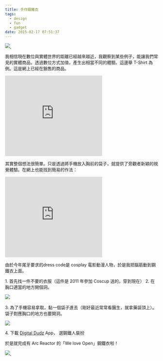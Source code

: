 ```yaml
---
title: 手作鋼鐵衣
tags:
  - design
  - fun
  - gadget
date: 2015-02-17 07:51:37
---
```


[![](http://3.bp.blogspot.com/-6nr9x4l3BWs/VOLvA7CAWVI/AAAAAAAAD2I/FG0lMbVPXns/s1600/2015-02-13%2B17.40.34.jpg)&nbsp;](http://3.bp.blogspot.com/-6nr9x4l3BWs/VOLvA7CAWVI/AAAAAAAAD2I/FG0lMbVPXns/s1600/2015-02-13%2B17.40.34.jpg)

我相信現在數位與實體世界的距離已經越來越近，我觀察到某些例子，能讓我們常見的實體商品，透過數位方式加值，產生出相當不同的體驗。這邊舉 T-Shirt 為例。這是網上已經在銷售的商品。

<iframe width="320" height="266" class="YOUTUBE-iframe-video" data-thumbnail-src="https://ytimg.googleusercontent.com/vi/PI_GSXXGh1I/0.jpg" src="http://www.youtube.com/embed/PI_GSXXGh1I?feature=player_embedded" frameborder="0" allowfullscreen></iframe>

其實整個想法很簡單。只是透過將手機放入胸前的袋子，就提供了旁觀者新穎的視覺體驗。在網上也能找到簡易的作法：

<iframe width="320" height="266" class="YOUTUBE-iframe-video" data-thumbnail-src="https://ytimg.googleusercontent.com/vi/0EuVSiJP5hY/0.jpg" src="http://www.youtube.com/embed/0EuVSiJP5hY?feature=player_embedded" frameborder="0" allowfullscreen></iframe>


由於今年尾牙要求的dress code是 cosplay 電影動漫人物，於是我把腦筋動到鋼鐵衣上面。

1\. 首先找一件不要的衣服（這件是 2011 年參加 Coscup 送的，穿到現在） 
2\. 在胸口適當的地方開個洞。

[![](http://4.bp.blogspot.com/-j9rieG8qJAI/VOLvWMYh7JI/AAAAAAAAD2g/H9DZhflwQYs/s1600/2015-02-13%2B17.41.49.jpg)](http://4.bp.blogspot.com/-j9rieG8qJAI/VOLvWMYh7JI/AAAAAAAAD2g/H9DZhflwQYs/s1600/2015-02-13%2B17.41.49.jpg)&nbsp;

3\. 為了手機容易拿取，黏一個袋子進去（剛好最近常常看醫生，就拿藥袋頂上）。袋子對應胸口的地方也要開洞。

[![](http://4.bp.blogspot.com/-Heoe8eYsuEs/VOLvHBDEwGI/AAAAAAAAD2Q/XATaPS8ap80/s1600/2015-02-13%2B17.40.52.jpg)](http://4.bp.blogspot.com/-Heoe8eYsuEs/VOLvHBDEwGI/AAAAAAAAD2Q/XATaPS8ap80/s1600/2015-02-13%2B17.40.52.jpg)

4\. 下載 [Digital Dudz](https://play.google.com/store/apps/details?id=com.digitaldudz.app) App， 選鋼鐵人裝扮

於是就完成有 Arc Reactor 的「We love Open」鋼鐵衣啦！

[![](http://3.bp.blogspot.com/-mPoy4bP2vxw/VOLvOFCPcWI/AAAAAAAAD2Y/kqWVLrPBGmk/s1600/2015-02-13%2B17.41.44.jpg)&nbsp;](http://3.bp.blogspot.com/-mPoy4bP2vxw/VOLvOFCPcWI/AAAAAAAAD2Y/kqWVLrPBGmk/s1600/2015-02-13%2B17.41.44.jpg)

[](http://4.bp.blogspot.com/-j9rieG8qJAI/VOLvWMYh7JI/AAAAAAAAD2g/H9DZhflwQYs/s1600/2015-02-13%2B17.41.49.jpg)
